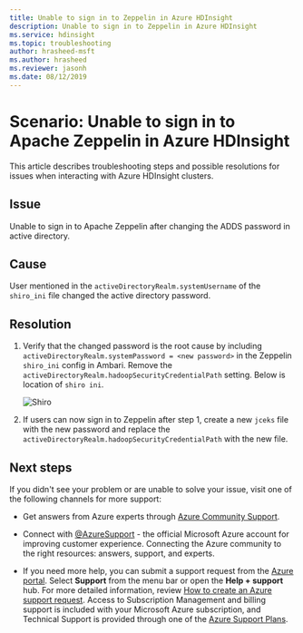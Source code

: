 ```yaml
---
title: Unable to sign in to Zeppelin in Azure HDInsight
description: Unable to sign in to Zeppelin in Azure HDInsight
ms.service: hdinsight
ms.topic: troubleshooting
author: hrasheed-msft
ms.author: hrasheed
ms.reviewer: jasonh
ms.date: 08/12/2019
---
```


# Scenario: Unable to sign in to Apache Zeppelin in Azure HDInsight

This article describes troubleshooting steps and possible resolutions for issues when interacting with Azure HDInsight clusters.

## Issue

Unable to sign in to Apache Zeppelin after changing the ADDS password in active directory.

## Cause

User mentioned in the `activeDirectoryRealm.systemUsername` of the `shiro_ini` file changed the active directory password.

## Resolution

1. Verify that the changed password is the root cause by including `activeDirectoryRealm.systemPassword = <new password>` in the Zeppelin `shiro_ini` config in Ambari. Remove the `activeDirectoryRealm.hadoopSecurityCredentialPath` setting. Below is location of `shiro ini`.

	![Shiro](./media/domain-joined-zeppelin-signin/shiro.png)

1. If users can now sign in to Zeppelin after step 1, create a new `jceks` file with the new password and replace the `activeDirectoryRealm.hadoopSecurityCredentialPath` with the new file.

## Next steps

If you didn't see your problem or are unable to solve your issue, visit one of the following channels for more support:

* Get answers from Azure experts through [Azure Community Support](https://azure.microsoft.com/support/community/).

* Connect with [@AzureSupport](https://twitter.com/azuresupport) - the official Microsoft Azure account for improving customer experience. Connecting the Azure community to the right resources: answers, support, and experts.

* If you need more help, you can submit a support request from the [Azure portal](https://portal.azure.com/?#blade/Microsoft_Azure_Support/HelpAndSupportBlade/). Select **Support** from the menu bar or open the **Help + support** hub. For more detailed information, review [How to create an Azure support request](https://docs.microsoft.com/azure/azure-portal/supportability/how-to-create-azure-support-request). Access to Subscription Management and billing support is included with your Microsoft Azure subscription, and Technical Support is provided through one of the [Azure Support Plans](https://azure.microsoft.com/support/plans/).
